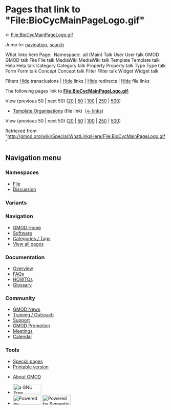 <div id="mw-page-base" class="noprint">

</div>

<div id="mw-head-base" class="noprint">

</div>

<div id="content" class="mw-body" role="main">

<span id="top"></span>

<div id="mw-js-message" style="display:none;">

</div>



# <span dir="auto">Pages that link to "File:BioCycMainPageLogo.gif"</span>

<div id="bodyContent">

<div id="contentSub">

←
[File:BioCycMainPageLogo.gif](/wiki/File:BioCycMainPageLogo.gif "File:BioCycMainPageLogo.gif")

</div>

<div id="jump-to-nav" class="mw-jump">

Jump to: [navigation](#mw-navigation), [search](#p-search)

</div>

<div id="mw-content-text">

What links here Page:  Namespace:  all (Main) Talk User User talk GMOD
GMOD talk File File talk MediaWiki MediaWiki talk Template Template talk
Help Help talk Category Category talk Property Property talk Type Type
talk Form Form talk Concept Concept talk Filter Filter talk Widget
Widget talk

Filters
[Hide](/mediawiki/index.php?title=Special:WhatLinksHere/File:BioCycMainPageLogo.gif&hidetrans=1 "Special:WhatLinksHere/File:BioCycMainPageLogo.gif")
transclusions \|
[Hide](/mediawiki/index.php?title=Special:WhatLinksHere/File:BioCycMainPageLogo.gif&hidelinks=1 "Special:WhatLinksHere/File:BioCycMainPageLogo.gif")
links \|
[Hide](/mediawiki/index.php?title=Special:WhatLinksHere/File:BioCycMainPageLogo.gif&hideredirs=1 "Special:WhatLinksHere/File:BioCycMainPageLogo.gif")
redirects \|
[Hide](/mediawiki/index.php?title=Special:WhatLinksHere/File:BioCycMainPageLogo.gif&hideimages=1 "Special:WhatLinksHere/File:BioCycMainPageLogo.gif")
file links

The following pages link to
**[File:BioCycMainPageLogo.gif](/wiki/File:BioCycMainPageLogo.gif "File:BioCycMainPageLogo.gif")**:

View (previous 50 \| next 50)
([20](/mediawiki/index.php?title=Special:WhatLinksHere/File:BioCycMainPageLogo.gif&limit=20 "Special:WhatLinksHere/File:BioCycMainPageLogo.gif")
\|
[50](/mediawiki/index.php?title=Special:WhatLinksHere/File:BioCycMainPageLogo.gif&limit=50 "Special:WhatLinksHere/File:BioCycMainPageLogo.gif")
\|
[100](/mediawiki/index.php?title=Special:WhatLinksHere/File:BioCycMainPageLogo.gif&limit=100 "Special:WhatLinksHere/File:BioCycMainPageLogo.gif")
\|
[250](/mediawiki/index.php?title=Special:WhatLinksHere/File:BioCycMainPageLogo.gif&limit=250 "Special:WhatLinksHere/File:BioCycMainPageLogo.gif")
\|
[500](/mediawiki/index.php?title=Special:WhatLinksHere/File:BioCycMainPageLogo.gif&limit=500 "Special:WhatLinksHere/File:BioCycMainPageLogo.gif"))

- [Template:Organisations](/wiki/Template:Organisations "Template:Organisations")
  (file link) ‎ <span class="mw-whatlinkshere-tools">([←
  links](/mediawiki/index.php?title=Special:WhatLinksHere&target=Template%3AOrganisations "Special:WhatLinksHere"))</span>

View (previous 50 \| next 50)
([20](/mediawiki/index.php?title=Special:WhatLinksHere/File:BioCycMainPageLogo.gif&limit=20 "Special:WhatLinksHere/File:BioCycMainPageLogo.gif")
\|
[50](/mediawiki/index.php?title=Special:WhatLinksHere/File:BioCycMainPageLogo.gif&limit=50 "Special:WhatLinksHere/File:BioCycMainPageLogo.gif")
\|
[100](/mediawiki/index.php?title=Special:WhatLinksHere/File:BioCycMainPageLogo.gif&limit=100 "Special:WhatLinksHere/File:BioCycMainPageLogo.gif")
\|
[250](/mediawiki/index.php?title=Special:WhatLinksHere/File:BioCycMainPageLogo.gif&limit=250 "Special:WhatLinksHere/File:BioCycMainPageLogo.gif")
\|
[500](/mediawiki/index.php?title=Special:WhatLinksHere/File:BioCycMainPageLogo.gif&limit=500 "Special:WhatLinksHere/File:BioCycMainPageLogo.gif"))

</div>

<div class="printfooter">

Retrieved from
"<http://gmod.org/wiki/Special:WhatLinksHere/File:BioCycMainPageLogo.gif>"

</div>

<div id="catlinks" class="catlinks catlinks-allhidden">

</div>

<div class="visualClear">

</div>

</div>

</div>

<div id="mw-navigation">

## Navigation menu

<div id="mw-head">



<div id="left-navigation">

<div id="p-namespaces" class="vectorTabs" role="navigation"
aria-labelledby="p-namespaces-label">

### Namespaces

- <span id="ca-nstab-image"><a href="/wiki/File:BioCycMainPageLogo.gif" accesskey="c"
  title="View the file page [c]">File</a></span>
- <span id="ca-talk"><a
  href="/mediawiki/index.php?title=File_talk:BioCycMainPageLogo.gif&amp;action=edit&amp;redlink=1"
  accesskey="t"
  title="Discussion about the content page [t]">Discussion</a></span>

</div>

<div id="p-variants" class="vectorMenu emptyPortlet" role="navigation"
aria-labelledby="p-variants-label">

### 

### Variants[](#)

<div class="menu">

</div>

</div>

</div>

<div id="right-navigation">





</div>



</div>

</div>

</div>

<div id="mw-panel">

<div id="p-logo" role="banner">

<a href="/wiki/Main_Page"
style="background-image: url(http://gmod.org/images/GMOD-cogs.png);"
title="Visit the main page"></a>

</div>

<div id="p-Navigation" class="portal" role="navigation"
aria-labelledby="p-Navigation-label">

### Navigation

<div class="body">

- <span id="n-GMOD-Home">[GMOD Home](/wiki/Main_Page)</span>
- <span id="n-Software">[Software](/wiki/GMOD_Components)</span>
- <span id="n-Categories-.2F-Tags">[Categories /
  Tags](/wiki/Categories)</span>
- <span id="n-View-all-pages">[View all
  pages](/wiki/Special:AllPages)</span>

</div>

</div>

<div id="p-Documentation" class="portal" role="navigation"
aria-labelledby="p-Documentation-label">

### Documentation

<div class="body">

- <span id="n-Overview">[Overview](/wiki/Overview)</span>
- <span id="n-FAQs">[FAQs](/wiki/Category:FAQ)</span>
- <span id="n-HOWTOs">[HOWTOs](/wiki/Category:HOWTO)</span>
- <span id="n-Glossary">[Glossary](/wiki/Glossary)</span>

</div>

</div>

<div id="p-Community" class="portal" role="navigation"
aria-labelledby="p-Community-label">

### Community

<div class="body">

- <span id="n-GMOD-News">[GMOD News](/wiki/GMOD_News)</span>
- <span id="n-Training-.2F-Outreach">[Training /
  Outreach](/wiki/Training_and_Outreach)</span>
- <span id="n-Support">[Support](/wiki/Support)</span>
- <span id="n-GMOD-Promotion">[GMOD
  Promotion](/wiki/GMOD_Promotion)</span>
- <span id="n-Meetings">[Meetings](/wiki/Meetings)</span>
- <span id="n-Calendar">[Calendar](/wiki/Calendar)</span>

</div>

</div>

<div id="p-tb" class="portal" role="navigation"
aria-labelledby="p-tb-label">

### Tools

<div class="body">

- <span id="t-specialpages"><a href="/wiki/Special:SpecialPages" accesskey="q"
  title="A list of all special pages [q]">Special pages</a></span>
- <span id="t-print"><a
  href="/mediawiki/index.php?title=Special:WhatLinksHere/File:BioCycMainPageLogo.gif&amp;printable=yes"
  rel="alternate" accesskey="p"
  title="Printable version of this page [p]">Printable version</a></span>

</div>

</div>

</div>

</div>

<div id="footer" role="contentinfo">

- <span id="footer-places-about">[About
  GMOD](/wiki/GMOD:About "GMOD:About")</span>

<!-- -->

- <span id="footer-copyrightico">[<img src="http://www.gnu.org/graphics/gfdl-logo-small.png" width="88"
  height="31" alt="a GNU Free Documentation License" />](http://www.gnu.org/licenses/fdl-1.3.html)</span>
- <span id="footer-poweredbyico">[<img src="/mediawiki/skins/common/images/poweredby_mediawiki_88x31.png"
  width="88" height="31" alt="Powered by MediaWiki" />](//www.mediawiki.org/)
  [<img
  src="/mediawiki/extensions/SemanticMediaWiki/includes/../resources/images/smw_button.png"
  width="88" height="31" alt="Powered by Semantic MediaWiki" />](https://www.semantic-mediawiki.org/wiki/Semantic_MediaWiki)</span>

<div style="clear:both">

</div>

</div>
